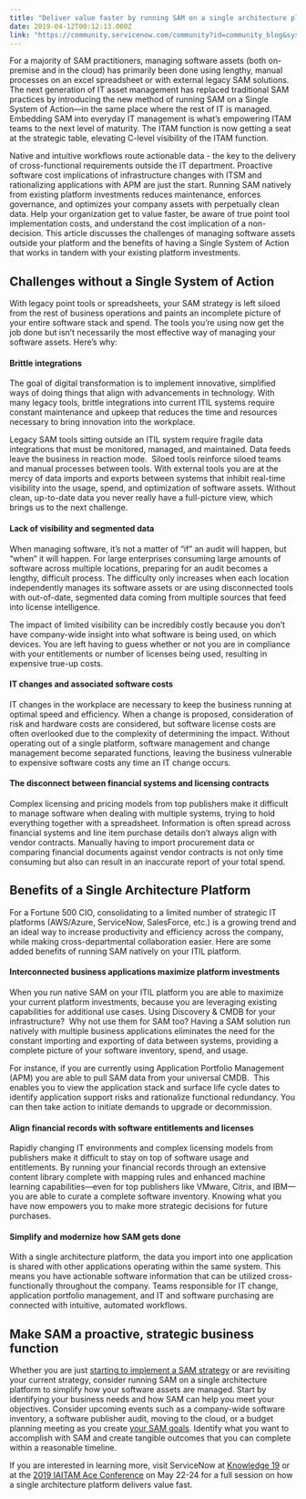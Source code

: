 ```yaml
---
title: "Deliver value faster by running SAM on a single architecture platform"
date: 2019-04-12T00:12:13.000Z
link: "https://community.servicenow.com/community?id=community_blog&sys_id=a63cf278dbf0ffc4200f0b55ca961982"
---
```

<p class="p1">For a majority of SAM practitioners, managing software assets (both on-premise and in the cloud) has primarily been done using lengthy, manual processes on an excel spreadsheet or with external legacy SAM solutions. The next generation of IT asset management has replaced traditional SAM practices by introducing the new method of running SAM on a Single System of Action—in the same place where the rest of IT is managed. Embedding SAM into everyday IT management is what’s empowering ITAM teams to the next level of maturity. The ITAM function is now getting a seat at the strategic table, elevating C-level visibility of the ITAM function.</p>
<p class="p2">Native and intuitive workflows route actionable data - the key to the delivery of cross-functional requirements outside the IT department. Proactive software cost implications of infrastructure changes with ITSM and rationalizing applications with APM are just the start. Running SAM natively from existing platform investments reduces maintenance, enforces governance, and optimizes your company assets with perpetually clean data. Help your organization get to value faster, be aware of true point tool implementation costs, and understand the cost implication of a non-decision. This article discusses the challenges of managing software assets outside your platform and the benefits of having a Single System of Action that works in tandem with your existing platform investments.</p>
<h2 class="p4">Challenges without a Single System of Action</h2>
<p class="p2">With legacy point tools or spreadsheets, your SAM strategy is left siloed from the rest of business operations and paints an incomplete picture of your entire software stack and spend. The tools you’re using now get the job done but isn’t necessarily the most effective way of managing your software assets. Here’s why:</p>
<h4 class="p4"><strong>Brittle integrations</strong></h4>
<p class="p2">The goal of digital transformation is to implement innovative, simplified ways of doing things that align with advancements in technology. With many legacy tools, brittle integrations into current ITIL systems require constant maintenance and upkeep that reduces the time and resources necessary to bring innovation into the workplace.</p>
<p class="p2">Legacy SAM tools sitting outside an ITIL system require fragile data integrations that must be monitored, managed, and maintained. Data feeds leave the business in reaction mode.<span class="Apple-converted-space">  </span>Siloed tools reinforce siloed teams and manual processes between tools. With external tools you are at the mercy of data imports and exports between systems that inhibit real-time visibility into the usage, spend, and optimization of software assets. Without clean, up-to-date data you never really have a full-picture view, which brings us to the next challenge.</p>
<h4 class="p4"><strong>Lack of visibility and segmented data</strong></h4>
<p class="p2">When managing software, it’s not a matter of “if” an audit will happen, but “when” it will happen. For large enterprises consuming large amounts of software across multiple locations, preparing for an audit becomes a lengthy, difficult process. The difficulty only increases when each location independently manages its software assets or are using disconnected tools with out-of-date, segmented data coming from multiple sources that feed into license intelligence.</p>
<p class="p2">The impact of limited visibility can be incredibly costly because you don’t have company-wide insight into what software is being used, on which devices. You are left having to guess whether or not you are in compliance with your entitlements or number of licenses being used, resulting in expensive true-up costs.</p>
<h4 class="p4"><strong>IT changes and associated software costs</strong></h4>
<p class="p2">IT changes in the workplace are necessary to keep the business running at optimal speed and efficiency. When a change is proposed, consideration of risk and hardware costs are considered, but software license costs are often overlooked due to the complexity of determining the impact. Without operating out of a single platform, software management and change management become separated functions, leaving the business vulnerable to expensive software costs any time an IT change occurs.</p>
<h4 class="p4"><strong>The disconnect between financial systems and licensing contracts</strong></h4>
<p class="p2">Complex licensing and pricing models from top publishers make it difficult to manage software when dealing with multiple systems, trying to hold everything together with a spreadsheet. Information is often spread across financial systems and line item purchase details don’t always align with vendor contracts. Manually having to import procurement data or comparing financial documents against vendor contracts is not only time consuming but also can result in an inaccurate report of your total spend.</p>
<h2 class="p4"><strong>Benefits of a Single Architecture Platform</strong></h2>
<p class="p2">For a Fortune 500 CIO, consolidating to a limited number of strategic IT platforms (AWS/Azure, ServiceNow, SalesForce, etc.) is a growing trend and an ideal way to increase productivity and efficiency across the company, while making cross-departmental collaboration easier. Here are some added benefits of running SAM natively on your ITIL platform.</p>
<h4 class="p4"><strong>Interconnected business applications maximize platform investments</strong></h4>
<p class="p2">When you run native SAM on your ITIL platform you are able to maximize your current platform investments, because you are leveraging existing capabilities for additional use cases. Using Discovery &amp; CMDB for your infrastructure?<span class="Apple-converted-space">  </span>Why not use them for SAM too? Having a SAM solution run natively with multiple business applications eliminates the need for the constant importing and exporting of data between systems, providing a complete picture of your software inventory, spend, and usage.</p>
<p class="p2">For instance, if you are currently using Application Portfolio Management (APM) you are able to pull SAM data from your universal CMDB.<span class="Apple-converted-space">  </span>This enables you to view the application stack and surface life cycle dates to identify application support risks and rationalize functional redundancy. You can then take action to initiate demands to upgrade or decommission.</p>
<h4 class="p4"><strong>Align financial records with software entitlements and licenses</strong></h4>
<p class="p2">Rapidly changing IT environments and complex licensing models from publishers make it difficult to stay on top of software usage and entitlements. By running your financial records through an extensive content library complete with mapping rules and enhanced machine learning capabilities—even for top publishers like VMware, Citrix, and IBM—you are able to curate a complete software inventory. Knowing what you have now empowers you to make more strategic decisions for future purchases.</p>
<h4 class="p4"><strong>Simplify and modernize how SAM gets done</strong></h4>
<p class="p2">With a single architecture platform, the data you import into one application is shared with other applications operating within the same system. This means you have actionable software information that can be utilized cross-functionally throughout the company. Teams responsible for IT change, application portfolio management, and IT and software purchasing are connected with intuitive, automated workflows.</p>
<h2 class="p4"><strong>Make SAM a proactive, strategic business function</strong></h2>
<p class="p2">Whether you are just <a href="https://community.servicenow.com/community?id&#61;community_blog&amp;sys_id&#61;0a38b35adb3fef04200f0b55ca96190f" rel="nofollow"><span class="s1">starting to implement a SAM strategy</span></a> or are revisiting your current strategy, consider running SAM on a single architecture platform to simplify how your software assets are managed. Start by identifying your business needs and how SAM can help you meet your objectives. Consider upcoming events such as a company-wide software inventory, a software publisher audit, moving to the cloud, or a budget planning meeting as you create <a href="https://community.servicenow.com/community?id&#61;community_blog&amp;sys_id&#61;39adf793dbcf27409a64e15b8a9619a7" rel="nofollow"><span class="s1">your SAM goals</span></a>. Identify what you want to accomplish with SAM and create tangible outcomes that you can complete within a reasonable timeline.</p>
<p class="p2">If you are interested in learning more, visit ServiceNow at <a href="https://knowledge.servicenow.com/" rel="nofollow"><span class="s1">Knowledge 19</span></a> or at the <a href="https://iaitam.org/ace-itam-conference/" rel="nofollow"><span class="s1">2019 IAITAM Ace Conference</span></a> on May 22-24 for a full session on how a single architecture platform delivers value fast.</p>